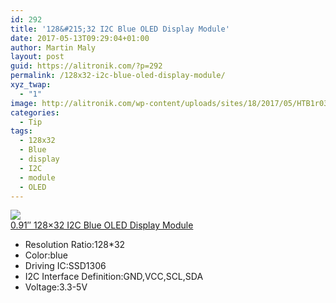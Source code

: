 ```yaml
---
id: 292
title: '128&#215;32 I2C Blue OLED Display Module'
date: 2017-05-13T09:29:04+01:00
author: Martin Maly
layout: post
guid: https://alitronik.com/?p=292
permalink: /128x32-i2c-blue-oled-display-module/
xyz_twap:
  - "1"
image: http://alitronik.com/wp-content/uploads/sites/18/2017/05/HTB1r03XNVXXXXakapXXq6xXFXXXl.jpg
categories:
  - Tip
tags:
  - 128x32
  - Blue
  - display
  - I2C
  - module
  - OLED
---
```

<a href="http://s.click.aliexpress.com/e/iE6ujem" target="_parent"><img src="//ae01.alicdn.com/kf/HTB1y_QvNVXXXXXGXFXXq6xXFXXXs/0-91-inch-font-b-128x32-b-font-I2C-IIC-Serial-Blue-OLED-LCD-Display-Module.jpg_220x220.jpg" /><span style="display: block;">0.91&#8243; 128&#215;32 I2C Blue OLED Display Module</span></a>

  * Resolution Ratio:128*32
  * Color:blue
  * Driving IC:SSD1306
  * I2C Interface Definition:GND,VCC,SCL,SDA
  * Voltage:3.3-5V